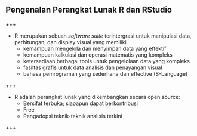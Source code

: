 ## Pengenalan Perangkat Lunak R dan RStudio

+++

- R merupakan sebuah _software suite_ terintergrasi untuk manipulasi data, perhitungan, dan display visual yang memiliki
    - kemampuan mengelola dan menyimpan data yang effektif
    - kemampuan kalkulasi dan operasi matematis yang kompleks
    - ketersediaan berbagai tools untuk pengelolaan data yang kompleks
    - fasiltas grafis untuk data analisis dan penayangan visual
    - bahasa pemrograman yang sederhana dan effective (S-Language)
 
 +++
 - R adalah perangkat lunak yang dikembangkan secara open source:
    - Bersifat terbuka; siapapun dapat berkontribusi
    - Free
    - Pengadopsi teknik-teknik analisis terkini
    
 +++

